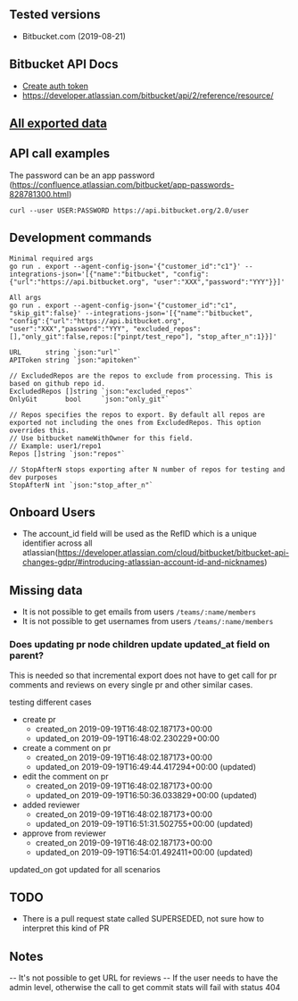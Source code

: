 ## Tested versions

- Bitbucket.com (2019-08-21)

## Bitbucket API Docs
- [Create auth token](https://confluence.atlassian.com/bitbucketserver/personal-access-tokens-939515499.html)
- https://developer.atlassian.com/bitbucket/api/2/reference/resource/

## [All exported data](./_docs/exported_data.md)

## API call examples

The password can be an app password (https://confluence.atlassian.com/bitbucket/app-passwords-828781300.html)

```
curl --user USER:PASSWORD https://api.bitbucket.org/2.0/user
```

## Development commands

```
Minimal required args
go run . export --agent-config-json='{"customer_id":"c1"}' --integrations-json='[{"name":"bitbucket", "config":{"url":"https://api.bitbucket.org", "user":"XXX","password":"YYY"}}]'
```

```
All args
go run . export --agent-config-json='{"customer_id":"c1", "skip_git":false}' --integrations-json='[{"name":"bitbucket", "config":{"url":"https://api.bitbucket.org", "user":"XXX","password":"YYY", "excluded_repos":[],"only_git":false,repos:["pinpt/test_repo"], "stop_after_n":1}}]'
```

```
URL      string `json:"url"`
APIToken string `json:"apitoken"`

// ExcludedRepos are the repos to exclude from processing. This is based on github repo id.
ExcludedRepos []string `json:"excluded_repos"`
OnlyGit       bool     `json:"only_git"`

// Repos specifies the repos to export. By default all repos are exported not including the ones from ExcludedRepos. This option overrides this.
// Use bitbucket nameWithOwner for this field.
// Example: user1/repo1
Repos []string `json:"repos"`

// StopAfterN stops exporting after N number of repos for testing and dev purposes
StopAfterN int `json:"stop_after_n"`
```

## Onboard Users
- The account_id field will be used as the RefID which is a unique identifier across all atlassian(https://developer.atlassian.com/cloud/bitbucket/bitbucket-api-changes-gdpr/#introducing-atlassian-account-id-and-nicknames)

## Missing data
- It is not possible to get emails from users `/teams/:name/members`
- It is not possible to get usernames from users `/teams/:name/members`

### Does updating pr node children update updated_at field on parent?

This is needed so that incremental export does not have to get call for pr comments and reviews on every single pr and other similar cases.

testing different cases

- create pr
    - created_on   2019-09-19T16:48:02.187173+00:00
    - updated_on   2019-09-19T16:48:02.230229+00:00
- create a comment on pr
    - created_on   2019-09-19T16:48:02.187173+00:00
    - updated_on   2019-09-19T16:49:44.417294+00:00 (updated)
- edit the comment on pr
    - created_on   2019-09-19T16:48:02.187173+00:00
    - updated_on   2019-09-19T16:50:36.033829+00:00 (updated)
- added reviewer
    - created_on   2019-09-19T16:48:02.187173+00:00
    - updated_on   2019-09-19T16:51:31.502755+00:00 (updated)
- approve from reviewer
    - created_on   2019-09-19T16:48:02.187173+00:00
    - updated_on   2019-09-19T16:54:01.492411+00:00 (updated)

updated_on got updated for all scenarios

## TODO
- There is a pull request state called SUPERSEDED, not sure how to interpret this kind of PR

## Notes
-- It's not possible to get URL for reviews
-- If the user needs to have the admin level, otherwise the call to get commit stats will fail with status 404